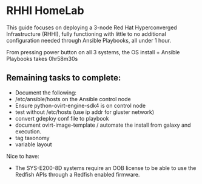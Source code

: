# RHHI HomeLab

This guide focuses on deploying a 3-node Red Hat Hyperconverged Infrastructure (RHHI), fully functioning with little to no additional configuration needed through Ansible Playbooks, all under 1 hour.

From pressing power button on all 3 systems, the OS install + Ansible Playbooks takes 0hr58m30s

## Remaining tasks to complete:
- Document the following:
 - /etc/ansible/hosts on the Ansible control node
 - Ensure python-ovirt-engine-sdk4 is on control node
- test without /etc/hosts (use ip addr for gluster network)
- convert gdeploy conf file to playbook
- document ovirt-image-template / automate the install from galaxy and execution.
- tag taxonomy
- variable layout

Nice to have:
- The SYS-E200-8D systems require an OOB license to be able to use the Redfish APIs through a Redfish enabled firmware.
